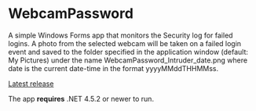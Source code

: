 # WebcamPassword

A simple Windows Forms app that monitors the Security log for failed logins. A photo from the selected webcam will be taken on a failed login event and saved to the folder specified in the application window (default: My Pictures) under the name WebcamPassword_Intruder_date.png where date is the current date-time in the format yyyyMMddTHHMMss. 

[Latest release](https://github.com/mculig/WebcamPassword/releases/download/v1/WebcamPassword.v1.zip)

The app **requires** .NET 4.5.2 or newer to run.
